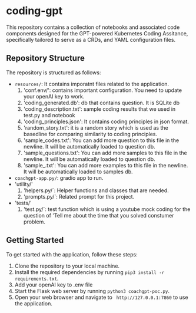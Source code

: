 # coding-gpt

This repository contains a collection of notebooks and associated code components designed for the GPT-powered Kubernetes Coding Assitance, specifically tailored to serve as a CRDs, and YAML configuration files.

## Repository Structure

The repository is structured as follows:

- `resources/`: It contains imporatnt files related to the application.
    1. 'conf.env/': contains important configuration. You need to update your openAI key to work.
    2. 'coding_generated.db': db that contains question. It is SQLite db
    3. 'coding_description.txt': sample coding results that we used in test.py and notebook
    4. 'coding_principles.json': It contains coding principles in json format. 
    5. 'random_story.txt': it is a random story which is used as the basedline for comparing similarity to coding principles.
    6. 'sample_codes.txt': You can add more question to this file in the newline. It will be automatically loaded to question db.
    7. 'sample_questions.txt': You can add more samples to this file in the newline. It will be automatically loaded to question db. 
    8. 'sample_.txt': You can add more examples to this file in the newline. It will be automatically loaded to samples db.  
- `coachgpt-app.py/`: gradio app to run.
- 'utility/'
    1. 'helpers.py/`: Helper functions and classes that are needed.
    2. 'prompts.py/`: Related prompt for this project.
- 'tests/'
    1.  'test.py/`: test function which is using a youtube mock coding for the question of 'Tell me about the time that you solved constumer problem.

## Getting Started

To get started with the application, follow these steps:

1. Clone the repository to your local machine.
2. Install the required dependencies by running `pip3 install -r requirements.txt`.
3. Add your openAI key to .env file
4. Start the Flask web server by running `python3 coachgpt-poc.py`.
5. Open your web browser and navigate to ` http://127.0.0.1:7860` to use the application.





